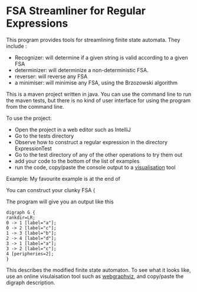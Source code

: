 # FSA Streamliner for Regular Expressions

This program provides tools for streamlining finite state automata. They include :
- Recognizer: will determine if a given string is valid according to a given FSA
- determinizer: will determinize a non-deterministic FSA.
- reverser: will reverse any FSA
- a minimiser: will minimise any FSA, using the Brzozowski algorithm

This is a maven project written in java. You can use the command line to run the maven tests, but there is no kind of user interface for using the program from the command line.

To use the project:
- Open the project in a web editor such as IntelliJ 
- Go to the tests directory
- Observe how to construct a regular expression in the directory ExpressionTest
- Go to the test directory of any of the other operations to try them out
- add your code to the bottom of the list of examples
- run the code, copy/paste the console output to a [visualisation](http://www.webgraphviz.com/) tool

Example:
My favourite example is at the end of 






You can construct your clunky FSA (



The program will give you an output like this
```
digraph G {
rankdir=LR;
0 -> 1 [label="a"];
0 -> 2 [label="c"];
1 -> 3 [label="b"];
2 -> 4 [label="d"];
3 -> 1 [label="a"];
3 -> 2 [label="c"];
4 [peripheries=2];
}
```
This describes the modified finite state automaton.
To see what it looks like, use an online visulaisation tool such as [webgraphviz](http://www.webgraphviz.com/), and copy/paste the digraph description.

